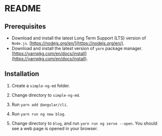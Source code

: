 # README

## Prerequisites

- Download and install the latest Long Term Support (LTS) version of `Node.js`. [https://nodejs.org/en/](https://nodejs.org/en/).
- Download and install the latest version of `yarn` package manager. [https://yarnpkg.com/en/docs/install](https://yarnpkg.com/en/docs/install).

## Installation

1. Create a `simple-ng-md` folder.

1. Change directory to `simple-ng-md`.

1. Run `yarn add @angular/cli`.

1. Run `yarn run ng new blog`.

1. Change directory to `blog`, and run `yarn run ng serve --open`.
   You should see a web page is opened in your browser.
